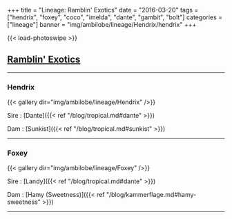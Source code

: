 +++
title = "Lineage: Ramblin' Exotics"
date = "2016-03-20"
tags = ["hendrix", "foxey", "coco", "imelda", "dante", "gambit", "bolt"]
categories = ["lineage"]
banner = "img/ambilobe/lineage/Hendrix/hendrix"
+++

{{< load-photoswipe >}}

## [Ramblin' Exotics](https://ramblinexotics.com/)

---

### Hendrix

{{< gallery dir="img/ambilobe/lineage/Hendrix" />}}

Sire
: [Dante]({{< ref "/blog/tropical.md#dante" >}})

Dam
: [Sunkist]({{< ref "/blog/tropical.md#sunkist" >}})

---

### Foxey

{{< gallery dir="img/ambilobe/lineage/Foxey" />}}

Sire
: [Landy]({{< ref "/blog/tropical.md#dante" >}})

Dam
: [Hamy (Sweetness)]({{< ref "/blog/kammerflage.md#hamy-sweetness" >}})

---